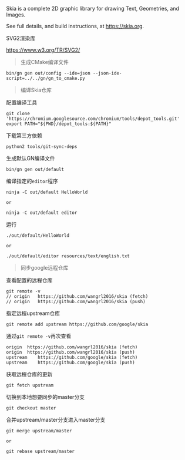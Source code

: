 Skia is a complete 2D graphic library for drawing Text, Geometries, and Images.

See full details, and build instructions, at https://skia.org.

SVG2渲染库

https://www.w3.org/TR/SVG2/

> 生成CMake编译文件

```
bin/gn gen out/config --ide=json --json-ide-script=../../gn/gn_to_cmake.py
```

> 编译Skia仓库

配置编译工具

```
git clone 'https://chromium.googlesource.com/chromium/tools/depot_tools.git'
export PATH="${PWD}/depot_tools:${PATH}"
```

下载第三方依赖

```
python2 tools/git-sync-deps
```

生成默认GN编译文件

```
bin/gn gen out/default
```

编译指定的`editor`程序

```
ninja -C out/default HelloWorld

or

ninja -C out/default editor
```

运行

```
./out/default/HelloWorld

or

./out/default/editor resources/text/english.txt
```

> 同步google远程仓库

查看配置的远程仓库

```
git remote -v
// origin	https://github.com/wangrl2016/skia (fetch)
// origin	https://github.com/wangrl2016/skia (push)
```

指定远程upstream仓库

```
git remote add upstream https://github.com/google/skia
```

通过`git remote -v`再次查看

```
origin	https://github.com/wangrl2016/skia (fetch)
origin	https://github.com/wangrl2016/skia (push)
upstream	https://github.com/google/skia (fetch)
upstream	https://github.com/google/skia (push)
```

获取远程仓库的更新

```
git fetch upstream
```

切换到本地想要同步的master分支

```
git checkout master
```

合并upstream/master分支进入master分支

```
git merge upstream/master

or

git rebase upstream/master
```
